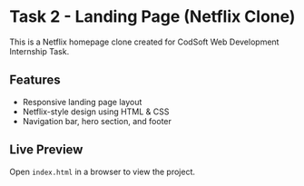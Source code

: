 # Task 2 - Landing Page (Netflix Clone)

This is a Netflix homepage clone created for CodSoft Web Development Internship Task.

## Features
- Responsive landing page layout
- Netflix-style design using HTML & CSS
- Navigation bar, hero section, and footer

## Live Preview
Open `index.html` in a browser to view the project.
